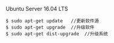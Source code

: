 Ubuntu Server 16.04 LTS

	$ sudo apt-get update   //更新软件源
	$ sudo apt-get upgrade  //升级软件
	$ sudo apt-get dist-upgrade  //升级系统
